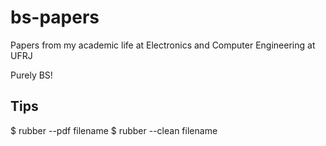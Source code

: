 bs-papers
=========

Papers from my academic life at Electronics and Computer Engineering at UFRJ

Purely BS!

Tips
----

$ rubber --pdf filename
$ rubber --clean filename
